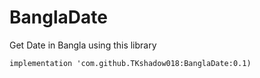 # BanglaDate
Get Date in Bangla using this library


`implementation 'com.github.TKshadow018:BanglaDate:0.1)`
